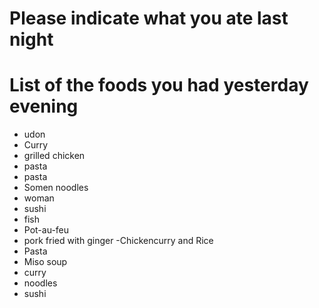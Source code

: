# Please indicate what you ate last night

# List of the foods you had yesterday evening
- udon
- Curry
- grilled chicken
- pasta
- pasta
- Somen noodles
- woman
- sushi
- fish
- Pot-au-feu
- pork fried with ginger
-Chickencurry and Rice
- Pasta
- Miso soup
- curry
- noodles
- sushi
